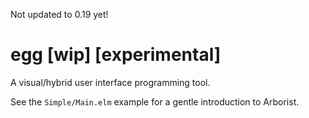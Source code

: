 Not updated to 0.19 yet!

# egg [wip] [experimental]

A visual/hybrid user interface programming tool.

See the `Simple/Main.elm` example for a gentle introduction to Arborist.


